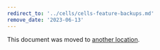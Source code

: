 ```yaml
---
redirect_to: '../cells/cells-feature-backups.md'
remove_date: '2023-06-13'
---
```


This document was moved to [another location](../cells/cells-feature-backups.md).

<!-- This redirect file can be deleted after <2023-06-13>. -->
<!-- Redirects that point to other docs in the same project expire in three months. -->
<!-- Redirects that point to docs in a different project or site (link is not relative and starts with `https:`) expire in one year. -->
<!-- Before deletion, see: https://docs.gitlab.com/ee/development/documentation/redirects.html -->
